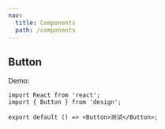 ```yaml
---
nav:
  title: Components
  path: /components
---
```


## Button

Demo:

```tsx
import React from 'react';
import { Button } from 'design';

export default () => <Button>测试</Button>;
```

